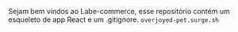 Sejam bem vindos ao Labe-commerce, esse repositório contém um esqueleto de app React e um .gitignore.
```overjoyed-pet.surge.sh```

